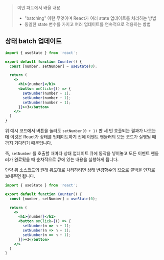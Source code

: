 > 이번 파트에서 배울 내용
> - "batching" 이란 무엇이며 React가 여러 state 업데이트를 처리하는 방법  
> - 동일한 state 변수를 가지고 여러 업데이트를 연속적으로 적용하는 방법  

## 상태 batch 업데이트
```jsx
import { useState } from 'react';

export default function Counter() {
  const [number, setNumber] = useState(0);

  return (
    <>
      <h1>{number}</h1>
      <button onClick={() => {
        setNumber(number + 1);
        setNumber(number + 1);
        setNumber(number + 1);
      }}>+3</button>
    </>
  )
}
```

위 예시 코드에서 버튼을 눌러도 `setNumber(0 + 1)` 만 세 번 호출되는 결과가 나오는데 이것은 React가 상태를 업데이트하기 전에 이벤트 핸들러의 모든 코드가 실행될 때까지 기다리기 때문입니다.  

즉, `setNumber` 를 호출할 때마다 상태 업데이트 큐에 동작을 넣어놓고 모든 이벤트 핸들러가 완료됬을 때 순차적으로 큐에 있는 내용을 실행하게 됩니다.  

만약 위 소스코드의 원래 위도대로 처리하려면 상태 변경함수의 값으로 콜백을 인자로 보내주면 됩니다.  

```jsx
import { useState } from 'react';

export default function Counter() {
  const [number, setNumber] = useState(0);

  return (
    <>
      <h1>{number}</h1>
      <button onClick={() => {
        setNumber(n => n + 1);
        setNumber(n => n + 1);
        setNumber(n => n + 1);
      }}>+3</button>
    </>
  )
}
```

